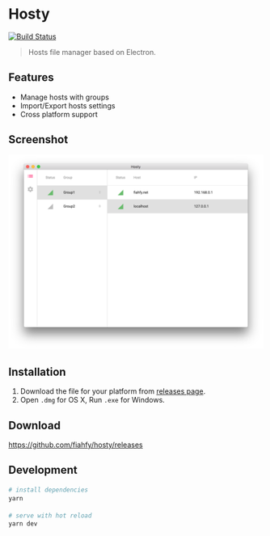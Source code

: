 # Hosty
[![Build Status](https://travis-ci.org/fiahfy/hosty.svg?branch=master)](https://travis-ci.org/fiahfy/hosty)

> Hosts file manager based on Electron.


## Features
* Manage hosts with groups
* Import/Export hosts settings
* Cross platform support


## Screenshot
![screenshot](./build/screenshot.png?raw=true)


## Installation
1. Download the file for your platform from [releases page](https://github.com/fiahfy/hosty/releases).
2. Open `.dmg` for OS X, Run `.exe` for Windows.


## Download
https://github.com/fiahfy/hosty/releases


## Development
``` bash
# install dependencies
yarn

# serve with hot reload
yarn dev
```
